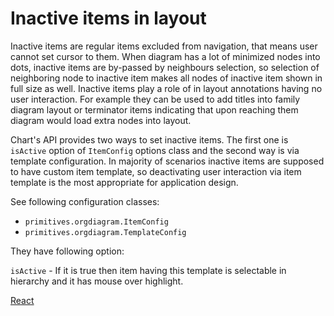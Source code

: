 # Inactive items in layout
Inactive items are regular items excluded from navigation, that means user cannot set cursor to them. When diagram has a lot of minimized nodes into dots, inactive items are by-passed by neighbours selection, so selection of neighboring node to inactive item makes all nodes of inactive item shown in full size as well. Inactive items play a role of in layout annotations having no user interaction. For example they can be used to add titles into family diagram layout or terminator items indicating that upon reaching them diagram would load extra nodes into layout.

Chart's API provides two ways to set inactive items. The first one is `isActive` option of `ItemConfig` options class and the second way is via template configuration. In majority of scenarios inactive items are supposed to have custom item template, so deactivating user interaction via item template is the most appropriate for application design. 

See following configuration classes:

* `primitives.orgdiagram.ItemConfig`
* `primitives.orgdiagram.TemplateConfig`

They have following option:

`isActive` - If it is true then item having this template is selectable in hierarchy and it has mouse over highlight.

[React](../src/Samples/InactiveItems.js)
